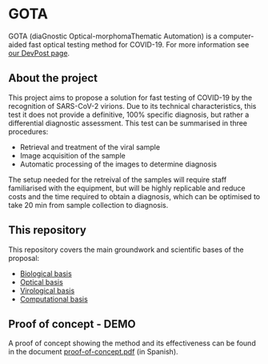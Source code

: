 # GOTA

GOTA (diaGnostic Optical-morphomaThematic Automation) is a computer-aided fast optical testing method for COVID-19. For more information see [our DevPost page](https://devpost.com/software/gota).

## About the project

This project aims to propose a solution for fast testing of COVID-19 by the recognition of SARS-CoV-2 virions. Due to its technical characteristics, this test it does not provide a definitive, 100% specific diagnosis, but rather a differential diagnostic assessment. This test can be summarised in three procedures:

* Retrieval and treatment of the viral sample
* Image acquisition of the sample
* Automatic processing of the images to determine diagnosis

The setup needed for the retreival of the samples will require staff familiarised with the equipment, but will be highly replicable and reduce costs and the time required to obtain a diagnosis, which can be optimised to take 20 min from sample collection to diagnosis.

## This repository

This repository covers the main groundwork and scientific bases of the proposal:

* [Biological basis](biological-fundaments.md)
* [Optical basis](optical-fundaments.md)
* [Virological basis](epidemiological-fundaments.md)
* [Computational basis](computational-fundaments.md)

## Proof of concept - DEMO

A proof of concept showing the method and its effectiveness can be found in the document [proof-of-concept.pdf](proof-of-concept.pdf) (in Spanish).
